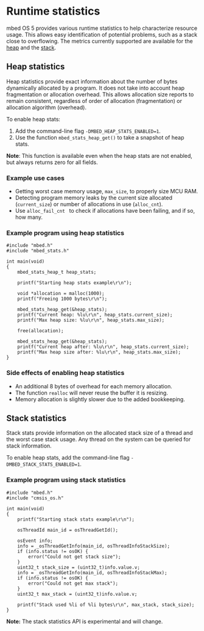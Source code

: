 # Runtime statistics

mbed OS 5 provides various runtime statistics to help characterize resource usage. This allows easy identification of potential problems, such as a stack close to overflowing. The metrics currently supported are available for the [heap](#heap-stats) and the [stack](#stack-stats).

## Heap statistics

Heap statistics provide exact information about the number of bytes dynamically allocated by a program. It does not take into account heap fragmentation or allocation overhead. This allows allocation size reports to remain consistent, regardless of order of allocation (fragmentation) or allocation algorithm (overhead).

To enable heap stats:

1. Add the command-line flag ```-DMBED_HEAP_STATS_ENABLED=1```. 
2. Use the function ``mbed_stats_heap_get()`` to take a snapshot of heap stats. 

<span class="notes">**Note**: This function is available even when the heap stats are not enabled, but always returns zero for all fields.</span>

### Example use cases

* Getting worst case memory usage, ```max_size```, to properly size MCU RAM. 
* Detecting program memory leaks by the current size allocated (```current_size```) or number of allocations in use (```alloc_cnt```).
* Use ``alloc_fail_cnt `` to check if allocations have been failing, and if so, how many.

### Example program using heap statistics

```
#include "mbed.h"
#include "mbed_stats.h"

int main(void)
{
    mbed_stats_heap_t heap_stats;

    printf("Starting heap stats example\r\n");

    void *allocation = malloc(1000);
    printf("Freeing 1000 bytes\r\n");

    mbed_stats_heap_get(&heap_stats);
    printf("Current heap: %lu\r\n", heap_stats.current_size);
    printf("Max heap size: %lu\r\n", heap_stats.max_size);

    free(allocation);

    mbed_stats_heap_get(&heap_stats);
    printf("Current heap after: %lu\r\n", heap_stats.current_size);
    printf("Max heap size after: %lu\r\n", heap_stats.max_size);
}
```

### Side effects of enabling heap statistics

* An additional 8 bytes of overhead for each memory allocation.
* The function ```realloc``` will never reuse the buffer it is resizing.
* Memory allocation is slightly slower due to the added bookkeeping.

## Stack statistics

Stack stats provide information on the allocated stack size of a thread and the worst case stack usage. Any thread on the system can be queried for stack information. 

To enable heap stats, add the command-line flag ```-DMBED_STACK_STATS_ENABLED=1```.

### Example program using stack statistics

```
#include "mbed.h"
#include "cmsis_os.h"

int main(void)
{
    printf("Starting stack stats example\r\n");

    osThreadId main_id = osThreadGetId();

    osEvent info;
    info = _osThreadGetInfo(main_id, osThreadInfoStackSize);
    if (info.status != osOK) {
        error("Could not get stack size");
    }
    uint32_t stack_size = (uint32_t)info.value.v;
    info = _osThreadGetInfo(main_id, osThreadInfoStackMax);
    if (info.status != osOK) {
        error("Could not get max stack");
    }
    uint32_t max_stack = (uint32_t)info.value.v;

    printf("Stack used %li of %li bytes\r\n", max_stack, stack_size);
}
```
<span class="notes">**Note:** The stack statistics API is experimental and will change.</span>

